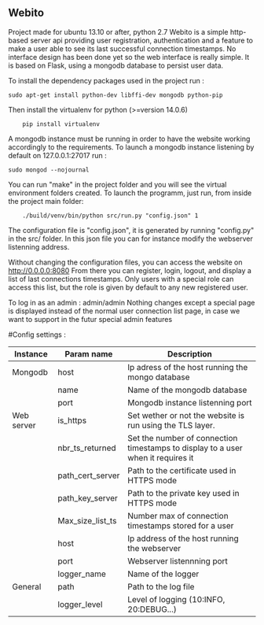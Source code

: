 ## Webito

Project made for ubuntu 13.10 or after, python 2.7
Webito is a simple http-based server api providing user registration, authentication and a feature to make a user able to see its last successful connection timestamps.
No interface design has been done yet so the web interface is really simple.
It is based on Flask, using a mongodb database to persist user data.

To install the dependency packages used in the project run :
```shell
sudo apt-get install python-dev libffi-dev mongodb python-pip
 ```
Then install the virtualenv for python (>=version 14.0.6)
```shell
    pip install virtualenv 
 ```
 
A mongodb instance must be running in order to have the website working accordingly to the requirements.
To launch a mongodb instance listening by default on 127.0.0.1:27017 run :
```shell
sudo mongod --nojournal
 ```
You can run "make" in the project folder and you will see the virtual environment folders created. To launch the programm, just run, from inside the project main folder:
```shell
    ./build/venv/bin/python src/run.py "config.json" 1
 ```


 The configuration file is "config.json", it is generated by running "config.py" in the src/ folder.
 In this json file you can for instance modify the webserver listenning address.
 
 Without changing the configuration files, you can access the website on http://0.0.0.0:8080
 From there you can register, login, logout, and display a list of last connections timestamps. Only users with a special role can access this list, but the role is given by default to any new registered user.
 
 To log in as an admin : admin/admin
 Nothing changes except a special page is displayed instead of the normal user connection list page, in case we want to support in the futur special admin features
 
 #Config settings :

|  Instance  | Param name       | Description
|------------|------------------|-----------------------------------------------------------------------------------|
| Mongodb    | host             | Ip adress of the host running the mongo database                                  |
|            | name             | Name of the mongodb database                                                      |
|            | port             | Mongodb instance listenning port                                                  |
| Web server | is_https         | Set wether or not the website is run using the TLS layer.                         |
|            | nbr_ts_returned  | Set the number of connection timestamps to display to a user when it requires it  |
|            | path_cert_server | Path to the certificate used in HTTPS mode                                        |
|            | path_key_server  | Path to the private key used in HTTPS mode                                        |
|            | Max_size_list_ts | Number max of connection timestamps stored for a user                             |
|            | host             | Ip address of the host running the webserver                                      |
|            | port             | Webserver listennning port                                                        |
|            | logger_name      | Name of the logger                                                                |
| General    | path             | Path to the log file                                                              |
|            | logger_level     | Level of logging (10:INFO, 20:DEBUG...)                                           |

